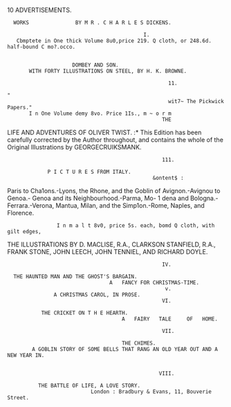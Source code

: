 10                                           ADVERTISEMENTS.


      WORKS               BY M R . C H A R L E S DICKENS.

                                                I.
       Cbmptete in One thick Volume 8u0,price 219. Q cloth, or 248.6d. half-bound C mo?.occo.


                         DOMBEY AND SON.
           WITH FORTY ILLUSTRATIONS ON STEEL, BY H. K. BROWNE.

                                                        11.
                                                                           "
                                                        wit7~ The Pickwick Papers."
           I n One Volume demy 8vo. Price 1Is., m ~ o r m
                                                      THE


LIFE AND ADVENTURES OF OLIVER TWIST.
:*    This Edition has been carefully corrected by the Author throughout, and contains the whole
                        of the Original Illustrations by GEORGECRUIKSMANK.

                                                      111.

                 P I C T U R E S FROM ITALY.
                                                   &ontent$ :
  Paris to Cha1ons.-Lyons,   the Rhone, and
the Goblin of Avignon.-Avignou to Genoa.-
Genoa and its Neighbourhood.-Parma,     Mo-             1    dena and Bologna.-Ferrara.-Verona, Mantua,
                                                             Milan, and the Simp1on.-Rome, Naples, and
                                                             Florence.



                    I n m a l t 8v0, price 5s. each, bomd Q cloth, with gilt edges,
THE   ILLUSTRATIONS BY   D.   MACLISE,   R.A.,   CLARKSON STANFIELD, R.A.,       FRANK   STONE, JOHN LEECH,
                                 JOHN    TENNIEL,    AND RICHARD DOYLE.

                                                      IV.

      THE HAUNTED MAN AND THE GHOST'S BARGAIN.
                                     A   FANCY FOR CHRISTMAS-TIME.
                                                       v.
                   A CHRISTMAS CAROL, IN PROSE.
                                                      VI.

               THE CRICKET ON T H E HEARTH.
                                         A   FAIRY   TALE     OF   HOME.

                                                      VII.

                                         THE CHIMES.
            A GOBLIN STORY OF SOME BELLS THAT RANG AN OLD YEAR OUT AND A NEW YEAR IN.


                                                     VIII.

              THE BATTLE OF LIFE, A LOVE STORY.
                               London : Bradbury & Evans, 11, Bouverie Street.
